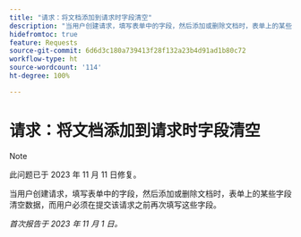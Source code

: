 ```yaml
---
title: "请求：将文档添加到请求时字段清空"
description: "当用户创建请求，填写表单中的字段，然后添加或删除文档时，表单上的某些字段清空数据，而用户必须在提交该请求之前再次填写这些字段。"
hidefromtoc: true
feature: Requests
source-git-commit: 6d6d3c180a739413f28f132a23b4d91ad1b80c72
workflow-type: ht
source-wordcount: '114'
ht-degree: 100%

---
```



# 请求：将文档添加到请求时字段清空

>[!NOTE]
>
>此问题已于 2023 年 11 月 11 日修复。

当用户创建请求，填写表单中的字段，然后添加或删除文档时，表单上的某些字段清空数据，而用户必须在提交该请求之前再次填写这些字段。

_首次报告于 2023 年 11 月 1 日。_
